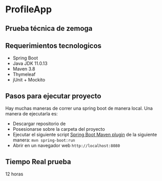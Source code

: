 # ProfileApp
## Prueba técnica de zemoga

## Requerimientos tecnologicos
- Spring Boot
- Java JDK 11.0.13
- Maven 3.8
- Thymeleaf
- jUnit + Mockito


## Pasos para ejecutar proyecto
Hay muchas maneras de correr una spring boot de manera local. Una manera de ejecutarla es:
- Descargar repositorio de 
- Posesionarse sobre la carpeta del proyecto
- Ejecutar el siguiente script [Spring Boot Maven plugin](https://docs.spring.io/spring-boot/docs/current/reference/html/build-tool-plugins-maven-plugin.html) de la siguiente manera: ```mvn spring-boot:run```
- Abrir en un navegador web ```http://localhost:8080```


## Tiempo Real prueba
12 horas
